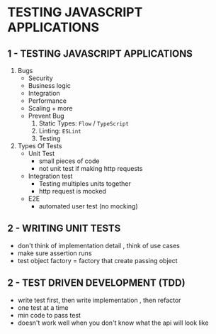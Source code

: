 # TESTING JAVASCRIPT APPLICATIONS

## 1 - TESTING JAVASCRIPT APPLICATIONS

1. Bugs
   * Security
   * Business logic
   * Integration
   * Performance
   * Scaling + more
   * Prevent Bug
     1. Static Types: `Flow` / `TypeScript`
     2. Linting: `ESLint`
     3. Testing
2. Types Of Tests
   * Unit Test
     * small pieces of code
     * not unit test if making http requests
   * Integration test
     * Testing multiples units together
     * http request is mocked
   * E2E
     * automated user test (no mocking)

## 2 - WRITING UNIT TESTS

* don't think of implementation detail , think of use cases
* make sure assertion runs
* test object factory = factory that create passing object

## 2 - TEST DRIVEN DEVELOPMENT (TDD)

* write test first, then write implementation , then refactor
* one test at a time
* min code to pass test
* doesn't work well when you don't know what the api will look like
